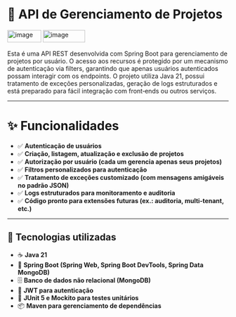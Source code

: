 # 📂 API de Gerenciamento de Projetos

<img width="77" height="28" alt="image" src="https://github.com/user-attachments/assets/b07e00d1-fcec-41d1-8904-62f338fced57" />
<img width="96" height="28" alt="image" src="https://github.com/user-attachments/assets/b54edcb1-472f-41e8-bc75-f9fa2303f4dc" />



Esta é uma API REST desenvolvida com Spring Boot para gerenciamento de projetos por usuário.
O acesso aos recursos é protegido por um mecanismo de autenticação via filters, garantindo que apenas usuários autenticados possam interagir com os endpoints.
O projeto utiliza Java 21, possui tratamento de exceções personalizadas, geração de logs estruturados e está preparado para fácil integração com front‑ends ou outros serviços.

---

# ✨ Funcionalidades
- ✅ **Autenticação de usuários**
- ✅ **Criação, listagem, atualização e exclusão de projetos**
- ✅ **Autorização por usuário (cada um gerencia apenas seus projetos)**
- ✅ **Filtros personalizados para autenticação**
- ✅ **Tratamento de exceções customizado (com mensagens amigáveis no padrão JSON)**
- ✅ **Logs estruturados para monitoramento e auditoria**
- ✅ **Código pronto para extensões futuras (ex.: auditoria, multi‑tenant, etc.)**

---
## 🚀 Tecnologias utilizadas

- ☕ **Java 21**
- 🌱 **Spring Boot (Spring Web, Spring Boot DevTools, Spring Data MongoDB)**
- 🗄️ **Banco de dados não relacional (MongoDB)**
- 🔑 **JWT para autenticação**
- 🧪 **JUnit 5 e Mockito para testes unitários**
- 📦 **Maven para gerenciamento de dependências**
